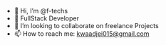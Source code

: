 - 👋 Hi, I’m @f-techs
- 👀 FullStack Developer
- 💞️ I’m looking to collaborate on freelance Projects
- 📫 How to reach me: kwaadjei015@gmail.com

<!---
f-techs/f-techs is a ✨ special ✨ repository because its `README.md` (this file) appears on your GitHub profile.
You can click the Preview link to take a look at your changes.
--->
